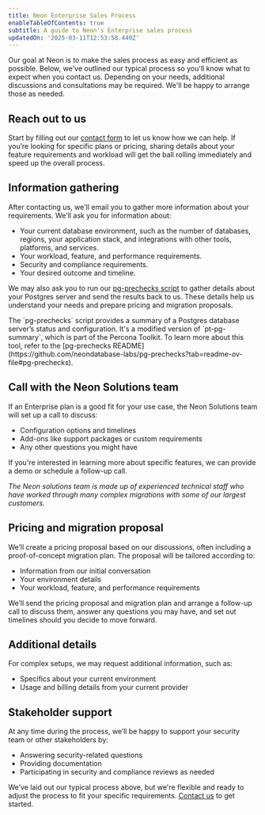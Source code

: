 ```yaml
---
title: Neon Enterprise Sales Process
enableTableOfContents: true
subtitle: A guide to Neon's Enterprise sales process
updatedOn: '2025-03-11T12:53:58.440Z'
---
```


Our goal at Neon is to make the sales process as easy and efficient as possible. Below, we've outlined our typical process so you'll know what to expect when you contact us. Depending on your needs, additional discussions and consultations may be required. We'll be happy to arrange those as needed.

<Steps>

## Reach out to us

Start by filling out our [contact form](/contact-sales) to let us know how we can help. If you’re looking for specific plans or pricing, sharing details about your feature requirements and workload will get the ball rolling immediately and speed up the overall process.

## Information gathering

After contacting us, we'll email you to gather more information about your requirements. We'll ask you for information about:

- Your current database environment, such as the number of databases, regions, your application stack, and integrations with other tools, platforms, and services.
- Your workload, feature, and performance requirements.
- Security and compliance requirements.
- Your desired outcome and timeline.

We may also ask you to run our [pg-prechecks script](https://github.com/neondatabase-labs/pg-prechecks) to gather details about your Postgres server and send the results back to us. These details help us understand your needs and prepare pricing and migration proposals.

<Admonition type="note" title="about pg-prechecks">
The `pg-prechecks` script provides a summary of a Postgres database server’s status and configuration. It's a modified version of `pt-pg-summary`, which is part of the Percona Toolkit. To learn more about this tool, refer to the [pg-prechecks README](https://github.com/neondatabase-labs/pg-prechecks?tab=readme-ov-file#pg-prechecks).
</Admonition>

## Call with the Neon Solutions team

If an Enterprise plan is a good fit for your use case, the Neon Solutions team will set up a call to discuss:

- Configuration options and timelines
- Add-ons like support packages or custom requirements
- Any other questions you might have

If you're interested in learning more about specific features, we can provide a demo or schedule a follow-up call.

_The Neon solutions team is made up of experienced technical staff who have worked through many complex migrations with some of our largest customers._

## Pricing and migration proposal

We’ll create a pricing proposal based on our discussions, often including a proof-of-concept migration plan. The proposal will be tailored according to:

- Information from our initial conversation
- Your environment details
- Your workload, feature, and performance requirements

We’ll send the pricing proposal and migration plan and arrange a follow-up call to discuss them, answer any questions you may have, and set out timelines should you decide to move forward.

## Additional details

For complex setups, we may request additional information, such as:

- Specifics about your current environment
- Usage and billing details from your current provider

## Stakeholder support

At any time during the process, we’ll be happy to support your security team or other stakeholders by:

- Answering security-related questions
- Providing documentation
- Participating in security and compliance reviews as needed

</Steps>

We’ve laid out our typical process above, but we're flexible and ready to adjust the process to fit your specific requirements. [Contact us](/contact-sales) to get started.
